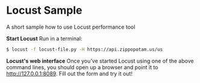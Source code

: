 # Locust Sample
A short sample how to use Locust performance tool

**Start Locust**
Run in a terminal: 

```bash
$ locust -f locust-file.py -H https://api.zippopotam.us/us
```

**Locust's web interface**
Once you’ve started Locust using one of the above command lines, you should open up a browser and point it to http://127.0.0.1:8089.
Fill out the form and try it out!
